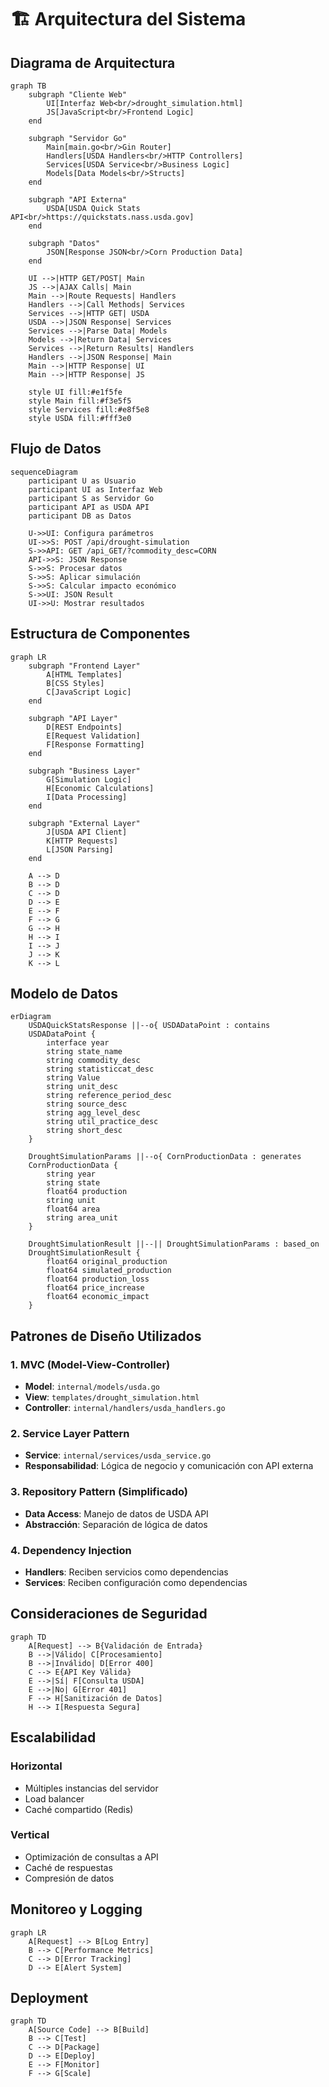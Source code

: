 # 🏗️ Arquitectura del Sistema

## Diagrama de Arquitectura

```mermaid
graph TB
    subgraph "Cliente Web"
        UI[Interfaz Web<br/>drought_simulation.html]
        JS[JavaScript<br/>Frontend Logic]
    end

    subgraph "Servidor Go"
        Main[main.go<br/>Gin Router]
        Handlers[USDA Handlers<br/>HTTP Controllers]
        Services[USDA Service<br/>Business Logic]
        Models[Data Models<br/>Structs]
    end

    subgraph "API Externa"
        USDA[USDA Quick Stats API<br/>https://quickstats.nass.usda.gov]
    end

    subgraph "Datos"
        JSON[Response JSON<br/>Corn Production Data]
    end

    UI -->|HTTP GET/POST| Main
    JS -->|AJAX Calls| Main
    Main -->|Route Requests| Handlers
    Handlers -->|Call Methods| Services
    Services -->|HTTP GET| USDA
    USDA -->|JSON Response| Services
    Services -->|Parse Data| Models
    Models -->|Return Data| Services
    Services -->|Return Results| Handlers
    Handlers -->|JSON Response| Main
    Main -->|HTTP Response| UI
    Main -->|HTTP Response| JS

    style UI fill:#e1f5fe
    style Main fill:#f3e5f5
    style Services fill:#e8f5e8
    style USDA fill:#fff3e0
```

## Flujo de Datos

```mermaid
sequenceDiagram
    participant U as Usuario
    participant UI as Interfaz Web
    participant S as Servidor Go
    participant API as USDA API
    participant DB as Datos

    U->>UI: Configura parámetros
    UI->>S: POST /api/drought-simulation
    S->>API: GET /api_GET/?commodity_desc=CORN
    API->>S: JSON Response
    S->>S: Procesar datos
    S->>S: Aplicar simulación
    S->>S: Calcular impacto económico
    S->>UI: JSON Result
    UI->>U: Mostrar resultados
```

## Estructura de Componentes

```mermaid
graph LR
    subgraph "Frontend Layer"
        A[HTML Templates]
        B[CSS Styles]
        C[JavaScript Logic]
    end

    subgraph "API Layer"
        D[REST Endpoints]
        E[Request Validation]
        F[Response Formatting]
    end

    subgraph "Business Layer"
        G[Simulation Logic]
        H[Economic Calculations]
        I[Data Processing]
    end

    subgraph "External Layer"
        J[USDA API Client]
        K[HTTP Requests]
        L[JSON Parsing]
    end

    A --> D
    B --> D
    C --> D
    D --> E
    E --> F
    F --> G
    G --> H
    H --> I
    I --> J
    J --> K
    K --> L
```

## Modelo de Datos

```mermaid
erDiagram
    USDAQuickStatsResponse ||--o{ USDADataPoint : contains
    USDADataPoint {
        interface year
        string state_name
        string commodity_desc
        string statisticcat_desc
        string Value
        string unit_desc
        string reference_period_desc
        string source_desc
        string agg_level_desc
        string util_practice_desc
        string short_desc
    }

    DroughtSimulationParams ||--o{ CornProductionData : generates
    CornProductionData {
        string year
        string state
        float64 production
        string unit
        float64 area
        string area_unit
    }

    DroughtSimulationResult ||--|| DroughtSimulationParams : based_on
    DroughtSimulationResult {
        float64 original_production
        float64 simulated_production
        float64 production_loss
        float64 price_increase
        float64 economic_impact
    }
```

## Patrones de Diseño Utilizados

### 1. **MVC (Model-View-Controller)**
- **Model**: `internal/models/usda.go`
- **View**: `templates/drought_simulation.html`
- **Controller**: `internal/handlers/usda_handlers.go`

### 2. **Service Layer Pattern**
- **Service**: `internal/services/usda_service.go`
- **Responsabilidad**: Lógica de negocio y comunicación con API externa

### 3. **Repository Pattern** (Simplificado)
- **Data Access**: Manejo de datos de USDA API
- **Abstracción**: Separación de lógica de datos

### 4. **Dependency Injection**
- **Handlers**: Reciben servicios como dependencias
- **Services**: Reciben configuración como dependencias

## Consideraciones de Seguridad

```mermaid
graph TD
    A[Request] --> B{Validación de Entrada}
    B -->|Válido| C[Procesamiento]
    B -->|Inválido| D[Error 400]
    C --> E{API Key Válida}
    E -->|Sí| F[Consulta USDA]
    E -->|No| G[Error 401]
    F --> H[Sanitización de Datos]
    H --> I[Respuesta Segura]
```

## Escalabilidad

### Horizontal
- Múltiples instancias del servidor
- Load balancer
- Caché compartido (Redis)

### Vertical
- Optimización de consultas a API
- Caché de respuestas
- Compresión de datos

## Monitoreo y Logging

```mermaid
graph LR
    A[Request] --> B[Log Entry]
    B --> C[Performance Metrics]
    C --> D[Error Tracking]
    D --> E[Alert System]
```

## Deployment

```mermaid
graph TD
    A[Source Code] --> B[Build]
    B --> C[Test]
    C --> D[Package]
    D --> E[Deploy]
    E --> F[Monitor]
    F --> G[Scale]
``` 
